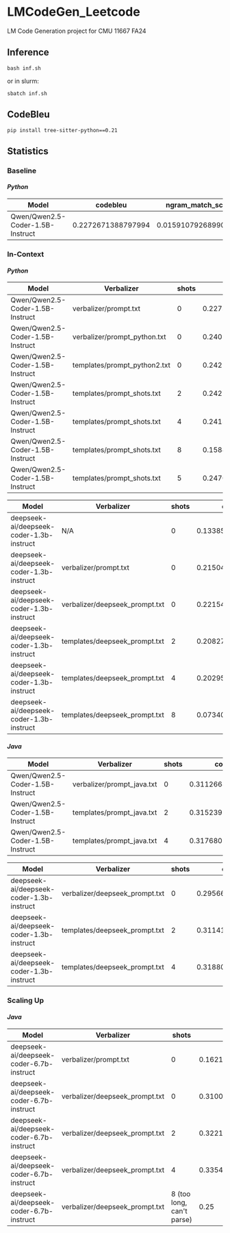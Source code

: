 # LMCodeGen_Leetcode
LM Code Generation project for CMU 11667 FA24


## Inference

    bash inf.sh 

or in slurm: 

    sbatch inf.sh


## CodeBleu

    pip install tree-sitter-python==0.21


## Statistics 

<!-- ------------------------------ -->
### Baseline

#### ***Python***

Model                              | codebleu          | ngram_match_score   | weighted_ngram_match_score | syntax_match_score  | dataflow_match_score 
| -------------------------------- | ---------------   | -----------------   | -------------------------- | -----------------   | -----------------    |
| Qwen/Qwen2.5-Coder-1.5B-Instruct | 0.2272671388797994 | 0.015910792689906885 | 0.08882963909258695        | 0.29162434417580824 | 0.5101655439430446


<!-- ------------------------------ -->
### In-Context

#### ***Python***

Model                              | Verbalizer                    | shots     | codebleu          | ngram_match_score   | weighted_ngram_match_score | syntax_match_score  | dataflow_match_score 
| -------------------------------- | -------------               | --------- | ---------------   | -----------------   | -------------------------- | -----------------   | -----------------    |
| Qwen/Qwen2.5-Coder-1.5B-Instruct | verbalizer/prompt.txt | 0         | 0.22736769047157787| 0.015910792689906885| 0.09182186307500868        | 0.29162434417580824 | 0.5101137619455877
| Qwen/Qwen2.5-Coder-1.5B-Instruct | verbalizer/prompt_python.txt | 0         | 0.24052859432032397| 0.01955953337474523 | 0.12454930922399235        | 0.3374881106149699| 0.4805174240675887
| Qwen/Qwen2.5-Coder-1.5B-Instruct | templates/prompt_python2.txt | 0         | 0.24215609516457082| 0.018862656370835625| 0.11955113259797612         | 0.3574958914692374| 0.47271470022023426
| Qwen/Qwen2.5-Coder-1.5B-Instruct | templates/prompt_shots.txt | 2         | 0.2427969666283093| 0.02018918811061197| 0.12202217247187458         | 0.3640395589814406| 0.4649369469493102
| Qwen/Qwen2.5-Coder-1.5B-Instruct | templates/prompt_shots.txt | 4         | 0.24131754839965838| 0.01903401286898284| 0.11845568018390874         | 0.355754486289066| 0.47202601425667573
| Qwen/Qwen2.5-Coder-1.5B-Instruct | templates/prompt_shots.txt | 8         | 0.1584848793180661| 0.015259170049969174| 0.055996858142944986         | 0.18700042753991938| 0.37568306153943076
| Qwen/Qwen2.5-Coder-1.5B-Instruct | templates/prompt_shots.txt | 5         | 0.24705894038316303| 0.021329870437724295| 0.1306045237641184         | 0.359456205286188| 0.4768451620446216

Model                              | Verbalizer                    | shots     | codebleu          | ngram_match_score   | weighted_ngram_match_score | syntax_match_score  | dataflow_match_score 
| -------------------------------- | -------------               | --------- | ---------------   | -----------------   | -------------------------- | -----------------   | -----------------    |
| deepseek-ai/deepseek-coder-1.3b-instruct | N/A | 0         | 0.13385174472066855| 0.015889369738179265| 0.045207386318725305        | 0.1763489814241062 | 0.2979612414016635
| deepseek-ai/deepseek-coder-1.3b-instruct | verbalizer/prompt.txt | 0         | 0.21504140072301933| 0.029322011697573844 | 0.10316930015703125        | 0.3191568005536727| 0.40851749048379943
| deepseek-ai/deepseek-coder-1.3b-instruct | verbalizer/deepseek_prompt.txt | 0         | 0.22154951054829272| 0.03220860132797948| 0.08711396378436835         | 0.30917778991844674| 0.3720667329389041
| deepseek-ai/deepseek-coder-1.3b-instruct | templates/deepseek_prompt.txt | 2         | 0.2082731280379006| 0.03620140059051431| 0.09078762541592303         | 0.3129420850784446| 0.3931614010667206
|deepseek-ai/deepseek-coder-1.3b-instruct | templates/deepseek_prompt.txt | 4         | 0.2029518659470796| 0.03999000268328664| 0.08507234046737103         | 0.3140230111671443| 0.37272210947051637
| deepseek-ai/deepseek-coder-1.3b-instruct | templates/deepseek_prompt.txt | 8         | 0.07340528316179015| 0.022718187769511435| 0.03601860230128292         | 0.10503934958899934| 0.12984499298736696



#### ***Java***
Model                              | Verbalizer                    | shots     | codebleu          | ngram_match_score   | weighted_ngram_match_score | syntax_match_score  | dataflow_match_score 
| -------------------------------- | -------------               | --------- | ---------------   | -----------------   | -------------------------- | -----------------   | -----------------    |
| Qwen/Qwen2.5-Coder-1.5B-Instruct | verbalizer/prompt_java.txt | 0         | 0.31126644488734523| 0.04600979600158717| 0.20646619172882125         | 0.4889758044400094| 0.5036139873789632
| Qwen/Qwen2.5-Coder-1.5B-Instruct | templates/prompt_java.txt | 2         | 0.31523915400567293| 0.05314839370513022| 0.23115396342573552         | 0.4895273382514287| 0.4871269206403976
| Qwen/Qwen2.5-Coder-1.5B-Instruct | templates/prompt_java.txt | 4         | 0.31768086168240145| 0.05198436610105995| 0.2300794808788181         | 0.4905334166646837| 0.4981261830850442

Model                              | Verbalizer                    | shots     | codebleu          | ngram_match_score   | weighted_ngram_match_score | syntax_match_score  | dataflow_match_score 
| -------------------------------- | -------------               | --------- | ---------------   | -----------------   | -------------------------- | -----------------   | -----------------    |
| deepseek-ai/deepseek-coder-1.3b-instruct | verbalizer/deepseek_prompt.txt | 0         | 0.29566562005486235| 0.07056999904567654| 0.1814067281749894         | 0.4687450288968518| 0.453466147830746
| deepseek-ai/deepseek-coder-1.3b-instruct | templates/deepseek_prompt.txt | 2         | 0.311417122249295| 0.1001271801400451| 0.19341789613870214         | 0.4724320370347916| 0.475454087548048
|deepseek-ai/deepseek-coder-1.3b-instruct | templates/deepseek_prompt.txt | 4         | 0.3188062483128827| 0.12027399722382058| 0.2060335623330785         | 0.4823078614148741| 0.46660957227975847


<!-- ------------------------------ -->
### Scaling Up


#### ***Java***
Model                              | Verbalizer                    | shots     | codebleu          | ngram_match_score   | weighted_ngram_match_score | syntax_match_score  | dataflow_match_score 
| -------------------------------- | -------------               | --------- | ---------------   | -----------------   | -------------------------- | -----------------   | -----------------    |
| deepseek-ai/deepseek-coder-6.7b-instruct | verbalizer/prompt.txt | 0 | 0.16215023591485625| 0.0035412276241528085| 0.014950838334448819        | 0.1241914970369472 | 0.5059173806638763 
| deepseek-ai/deepseek-coder-6.7b-instruct | verbalizer/deepseek_prompt.txt | 0 | 0.310024100494679 | 0.07314342623149687 | 0.2096812137977044       | 0.47399052703468325 | 0.4663320823724581
| deepseek-ai/deepseek-coder-6.7b-instruct | verbalizer/deepseek_prompt.txt | 2 | 0.3221974874016451 | 0.08750551155965851 | 0.2096812137977044       | 0.47399052703468325 | 0.4663320823724581
| deepseek-ai/deepseek-coder-6.7b-instruct | verbalizer/deepseek_prompt.txt | 4 | 0.3354103364488185 | 0.11434979323787338 | 0.2372369243307168       | 0.5100206437391517 | 0.48003398448753165
| deepseek-ai/deepseek-coder-6.7b-instruct | verbalizer/deepseek_prompt.txt | 8 (too long, can't parse)| 0.25| 0.0| 0.0        | 0.0 | 0.0 

